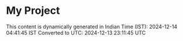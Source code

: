 # My Project

This content is dynamically generated in Indian Time (IST): 2024-12-14 04:41:45 IST
Converted to UTC: 2024-12-13 23:11:45 UTC
